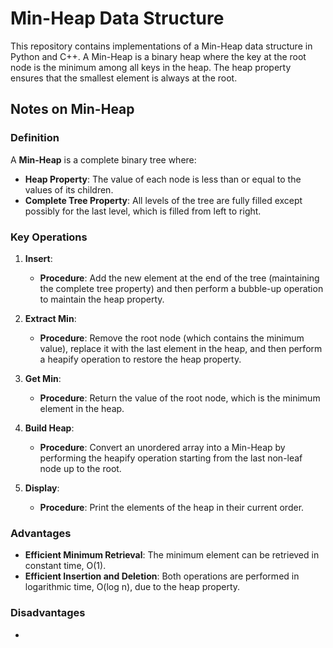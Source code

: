 # Min-Heap Data Structure

This repository contains implementations of a Min-Heap data structure in Python and C++. A Min-Heap is a binary heap where the key at the root node is the minimum among all keys in the heap. The heap property ensures that the smallest element is always at the root.

## Notes on Min-Heap

### Definition

A **Min-Heap** is a complete binary tree where:
- **Heap Property**: The value of each node is less than or equal to the values of its children.
- **Complete Tree Property**: All levels of the tree are fully filled except possibly for the last level, which is filled from left to right.

### Key Operations

1. **Insert**:
   - **Procedure**: Add the new element at the end of the tree (maintaining the complete tree property) and then perform a bubble-up operation to maintain the heap property.

2. **Extract Min**:
   - **Procedure**: Remove the root node (which contains the minimum value), replace it with the last element in the heap, and then perform a heapify operation to restore the heap property.

3. **Get Min**:
   - **Procedure**: Return the value of the root node, which is the minimum element in the heap.

4. **Build Heap**:
   - **Procedure**: Convert an unordered array into a Min-Heap by performing the heapify operation starting from the last non-leaf node up to the root.

5. **Display**:
   - **Procedure**: Print the elements of the heap in their current order.

### Advantages

- **Efficient Minimum Retrieval**: The minimum element can be retrieved in constant time, O(1).
- **Efficient Insertion and Deletion**: Both operations are performed in logarithmic time, O(log n), due to the heap property.

### Disadvantages

-
